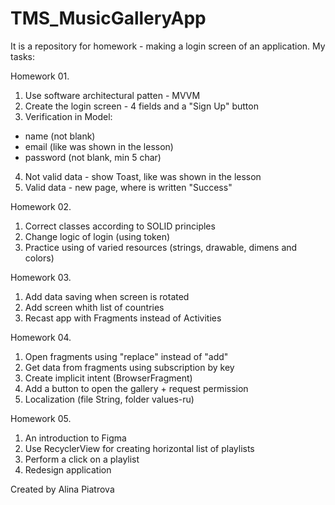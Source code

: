 # TMS_MusicGalleryApp
It is a repository for homework - making a login screen of an application. My tasks:

Homework 01.
1. Use software architectural patten - MVVM
2. Create the login screen - 4 fields and a "Sign Up" button
3. Verification in Model:
- name (not blank)
- email (like was shown in the lesson)
- password (not blank, min 5 char)
4. Not valid data - show Toast, like was shown in the lesson
5. Valid data - new page, where is written "Success"

Homework 02.
1. Correct classes according to SOLID principles
2. Change logic of login (using token)
3. Practice using of varied resources (strings, drawable, dimens and colors)

Homework 03.
1. Add data saving when screen is rotated
2. Add screen whith list of countries
3. Recast app with Fragments instead of Activities

Homework 04.
1. Open fragments using "replace" instead of "add"
2. Get data from fragments using subscription by key
3. Create implicit intent (BrowserFragment)
4. Add a button to open the gallery + request permission
5. Localization (file String, folder values-ru) 

Homework 05.
1. An introduction to Figma
2. Use RecyclerView for creating horizontal list of playlists
3. Perform a click on a playlist
4. Redesign application

Created by Alina Piatrova
